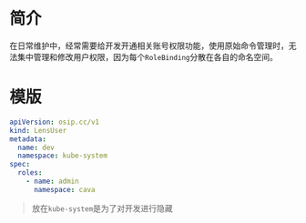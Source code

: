 # 简介
在日常维护中，经常需要给开发开通相关账号权限功能，使用原始命令管理时，无法集中管理和修改用户权限，因为每个`RoleBinding`分散在各自的命名空间。

# 模版
```yaml
apiVersion: osip.cc/v1
kind: LensUser
metadata:
  name: dev
  namespace: kube-system
spec:
  roles:
    - name: admin
      namespace: cava
```
> 放在`kube-system`是为了对开发进行隐藏

